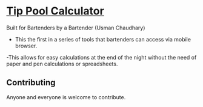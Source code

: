 # [Tip Pool Calculator](http://uzmani.github.io)

Built for Bartenders by a Bartender (Usman Chaudhary)
  - This the first in a series of tools that bartenders can access via mobile browser. 
  
  -This allows for easy calculations at the end of the night without the need of paper and pen calculations or spreadsheets.  
  

## Contributing

Anyone and everyone is welcome to contribute.

